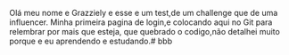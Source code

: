 Olá meu nome e Grazziely e esse e um test,de um challenge que de uma influencer.
Minha primeira pagina de login,e colocando aqui no Git para relembrar por mais que esteja,
que quebrado o codigo,não detalhei muito porque e eu aprendendo e estudando.# bbb
